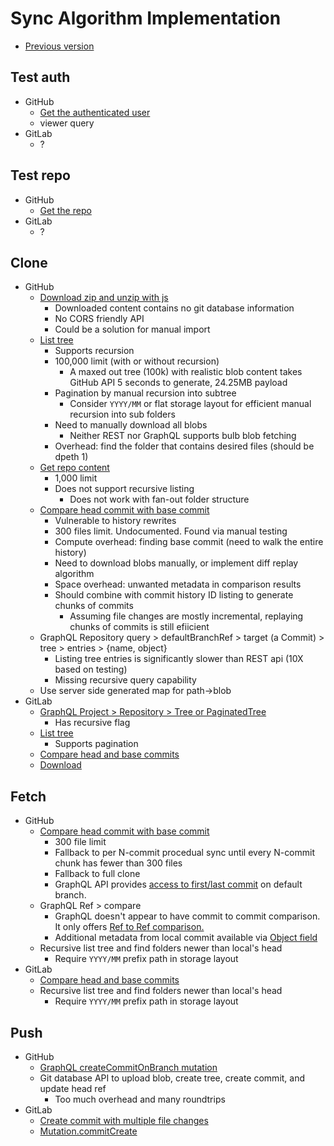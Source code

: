 # Sync Algorithm Implementation

- [Previous version](./RFC-20220703-sync-algorithm-in-js.md)

## Test auth

- GitHub
  - [Get the authenticated user](https://docs.github.com/en/rest/users/users#get-the-authenticated-user)
  - viewer query
- GitLab
  - ?

## Test repo

- GitHub
  - [Get the repo](https://docs.github.com/en/rest/repos/repos#get-a-repository)
- GitLab
  - ?

## Clone

- GitHub
  - [Download zip and unzip with js](https://docs.github.com/en/rest/repos/contents#download-a-repository-archive-tar)
    - Downloaded content contains no git database information
    - No CORS friendly API
    - Could be a solution for manual import
  - [List tree](https://docs.github.com/en/rest/git/trees#get-a-tree)
    - Supports recursion
    - 100,000 limit (with or without recursion)
      - A maxed out tree (100k) with realistic blob content takes GitHub API 5 seconds to generate, 24.25MB payload
    - Pagination by manual recursion into subtree
      - Consider `YYYY/MM` or flat storage layout for efficient manual recursion into sub folders
    - Need to manually download all blobs
      - Neither REST nor GraphQL supports bulb blob fetching
    - Overhead: find the folder that contains desired files (should be dpeth 1)
  - [Get repo content](https://docs.github.com/en/rest/repos/contents#get-repository-content)
    - 1,000 limit
    - Does not support recursive listing
      - Does not work with fan-out folder structure
  - [Compare head commit with base commit](https://docs.github.com/en/rest/commits/commits#compare-two-commits)
    - Vulnerable to history rewrites
    - 300 files limit. Undocumented. Found via manual testing
    - Compute overhead: finding base commit (need to walk the entire history)
    - Need to download blobs manually, or implement diff replay algorithm
    - Space overhead: unwanted metadata in comparison results
    - Should combine with commit history ID listing to generate chunks of commits
      - Assuming file changes are mostly incremental, replaying chunks of commits is still efiicient
  - GraphQL Repository query > defaultBranchRef > target (a Commit) > tree > entries > {name, object}
    - Listing tree entries is significantly slower than REST api (10X based on testing)
    - Missing recursive query capability
  - Use server side generated map for path->blob
- GitLab
  - [GraphQL Project > Repository > Tree or PaginatedTree](https://docs.gitlab.com/ee/api/graphql/reference/#mutationcommitcreate)
    - Has recursive flag
  - [List tree](https://docs.gitlab.com/ee/api/repositories.html#list-repository-tree)
    - Supports pagination
  - [Compare head and base commits](https://docs.gitlab.com/ee/api/repositories.html#compare-branches-tags-or-commits)
  - [Download](https://docs.gitlab.com/ee/api/repositories.html#get-file-archive)

## Fetch

- GitHub
  - [Compare head commit with base commit](https://docs.github.com/en/rest/commits/commits#compare-two-commits)
    - 300 file limit
    - Fallback to per N-commit procedual sync until every N-commit chunk has fewer than 300 files
    - Fallback to full clone
    - GraphQL API provides [access to first/last commit](https://stackoverflow.com/questions/45726013/how-can-i-get-last-commit-from-github-api) on default branch.
  - GraphQL Ref > compare
    - GraphQL doesn't appear to have commit to commit comparison. It only offers [Ref to Ref comparison.](https://docs.github.com/en/graphql/reference/objects#ref)
    - Additional metadata from local commit available via [Object field](https://github.com/orgs/community/discussions/24528)
  - Recursive list tree and find folders newer than local's head
    - Require `YYYY/MM` prefix path in storage layout
- GitLab
  - [Compare head and base commits](https://docs.gitlab.com/ee/api/repositories.html#compare-branches-tags-or-commits)
  - Recursive list tree and find folders newer than local's head
    - Require `YYYY/MM` prefix path in storage layout

## Push

- GitHub
  - [GraphQL createCommitOnBranch mutation](https://docs.github.com/en/graphql/reference/mutations#createcommitonbranch)
  - Git database API to upload blob, create tree, create commit, and update head ref
    - Too much overhead and many roundtrips
- GitLab
  - [Create commit with multiple file changes](https://docs.gitlab.com/ee/api/commits.html#create-a-commit-with-multiple-files-and-actions)
  - [Mutation.commitCreate](https://docs.gitlab.com/ee/api/graphql/reference/#mutationcommitcreate)
